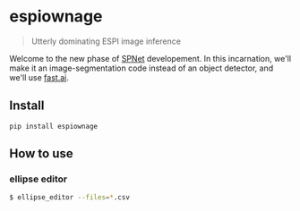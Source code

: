 # espiownage
> Utterly dominating ESPI image inference


Welcome to the new phase of [SPNet](https://github.com/drscotthawley/SPNet) developement.  In this incarnation, we'll make it an image-segmentation code instead of an object detector, and we'll use [fast.ai](fast.ai).   

## Install

`pip install espiownage`

## How to use

### ellipse editor

```bash
$ ellipse_editor --files=*.csv
```

